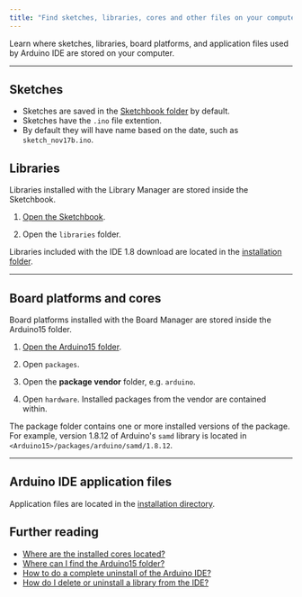 ```yaml
---
title: "Find sketches, libraries, cores and other files on your computer"
---
```


Learn where sketches, libraries, board platforms, and application files used by Arduino IDE are stored on your computer.

---

## Sketches

* Sketches are saved in the [Sketchbook folder](https://support.arduino.cc/hc/en-us/articles/4412950938514-Open-the-Sketchbook) by default.
* Sketches have the `.ino` file extention.
* By default they will have name based on the date, such as `sketch_nov17b.ino`.

<h2 id="libraries">Libraries</h2>

Libraries installed with the Library Manager are stored inside the Sketchbook.

1. [Open the Sketchbook](#sketchbook).

2. Open the `libraries` folder.

Libraries included with the IDE 1.8 download are located in the [installation folder](#installation).

---

## Board platforms and cores

Board platforms installed with the Board Manager are stored inside the Arduino15 folder.

1. [Open the Arduino15 folder](#Arduino15).

2. Open `packages`.

3. Open the **package vendor** folder, e.g. `arduino`.

4. Open `hardware`. Installed packages from the vendor are contained within.

The package folder contains one or more installed versions of the package. For example, version 1.8.12 of Arduino's `samd` library is located in `<Arduino15>/packages/arduino/samd/1.8.12`.

---

## Arduino IDE application files

Application files are located in the [installation directory](https://support.arduino.cc/hc/en-us/articles/4412943340178).

## Further reading

* [Where are the installed cores located?](https://support.arduino.cc/hc/en-us/articles/360012076960-Where-are-the-installed-cores-located-)
* [Where can I find the Arduino15 folder?](https://support.arduino.cc/hc/en-us/articles/360018448279-Where-can-I-find-the-Arduino15-folder-)
* [How to do a complete uninstall of the Arduino IDE?](https://support.arduino.cc/hc/en-us/articles/360021325733-How-to-do-a-complete-uninstall-of-the-Arduino-IDE)
* [How do I delete or uninstall a library from the IDE?](https://support.arduino.cc/hc/en-us/articles/360016077340-How-do-I-delete-or-uninstall-a-library-from-the-IDE-)
